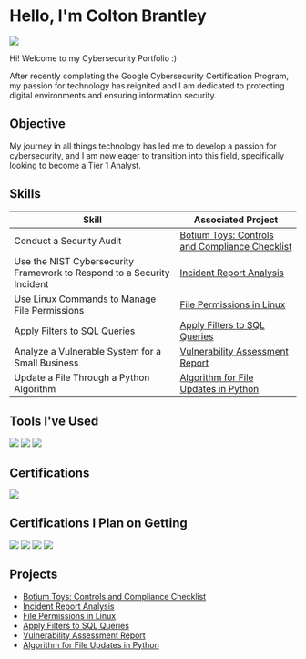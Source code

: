 # Hello, I'm Colton Brantley
<a href="https://www.linkedin.com/in/coltonb02/"><img src="https://img.shields.io/badge/-LinkedIn-0072b1?&style=for-the-badge&logo=linkedin&logoColor=white" /></a>

Hi! Welcome to my Cybersecurity Portfolio :) 

After recently completing the Google Cybersecurity Certification Program, my passion for technology has reignited and I am dedicated to protecting digital environments and ensuring information security.

## Objective

My journey in all things technology has led me to develop a passion for cybersecurity, and I am now eager to transition into this field, specifically looking to become a Tier 1 Analyst.

## Skills

| Skill                                         | Associated Project         |
|-----------------------------------------------|----------------------------|
| Conduct a Security Audit          | <a href="https://github.com/coltonb02/BotiumToysControlsandComplianceChecklist">Botium Toys: Controls and Compliance Checklist </a>|
| Use the NIST Cybersecurity Framework to Respond to a Security Incident | <a href="https://github.com/coltonb02/Incident-Report-Analysis">Incident Report Analysis</a>|
| Use Linux Commands to Manage File Permissions         | <a href="https://github.com/coltonb02/FilePermissionsinLinux">File Permissions in Linux</a>|
| Apply Filters to SQL Queries      | <a href="https://github.com/coltonb02/ApplyFilterstoSQLQueries">Apply Filters to SQL Queries</a>|
| Analyze a Vulnerable System for a Small Business                  | <a href="https://github.com/coltonb02/VulnerabilityAssesmentReport">Vulnerability Assessment Report</a>|
| Update a File Through a Python Algorithm | <a href="https://github.com/coltonb02/AlgorithmForFileUpdatesinPython">Algorithm for File Updates in Python</a>|

## Tools I've Used
<div>
    <img src="https://img.shields.io/badge/-Linux-FCC624?&style=for-the-badge&logo=Linux&logoColor=black" />
    <img src="https://img.shields.io/badge/-SQL-4479A1?&style=for-the-badge&logo=MySQL&logoColor=white" />
    <img src="https://img.shields.io/badge/-Python-3776AB?&style=for-the-badge&logo=Python&logoColor=white" />
</div>

## Certifications
<div>
<img src="https://img.shields.io/badge/-Google%20Cybersecurity%20Certification-4285F4?&style=for-the-badge&logo=Google&logoColor=white" />

</div>

## Certifications I Plan on Getting
<div>
<img src="https://img.shields.io/badge/-CompTIA%20Security%2B-EE0000?&style=for-the-badge&logo=CompTIA&logoColor=white" />
<img src="https://img.shields.io/badge/-CompTIA%20A%2B-EE0000?&style=for-the-badge&logo=CompTIA&logoColor=white" />
<img src="https://img.shields.io/badge/-CompTIA%20Network%2B-EE0000?&style=for-the-badge&logo=CompTIA&logoColor=white" />
<img src="https://img.shields.io/badge/-CEH-9C1A22?&style=for-the-badge&logo=CEH&logoColor=white" />

</div>

## Projects
- <a href="https://github.com/coltonb02/BotiumToysControlsandComplianceChecklist">Botium Toys: Controls and Compliance Checklist </a>
- <a href="https://github.com/coltonb02/Incident-Report-Analysis">Incident Report Analysis</a>
- <a href="https://github.com/coltonb02/FilePermissionsinLinux">File Permissions in Linux</a>
- <a href="https://github.com/coltonb02/ApplyFilterstoSQLQueries">Apply Filters to SQL Queries</a>
- <a href="https://github.com/coltonb02/VulnerabilityAssesmentReport">Vulnerability Assessment Report</a>
- <a href="https://github.com/coltonb02/AlgorithmForFileUpdatesinPython">Algorithm for File Updates in Python</a>
